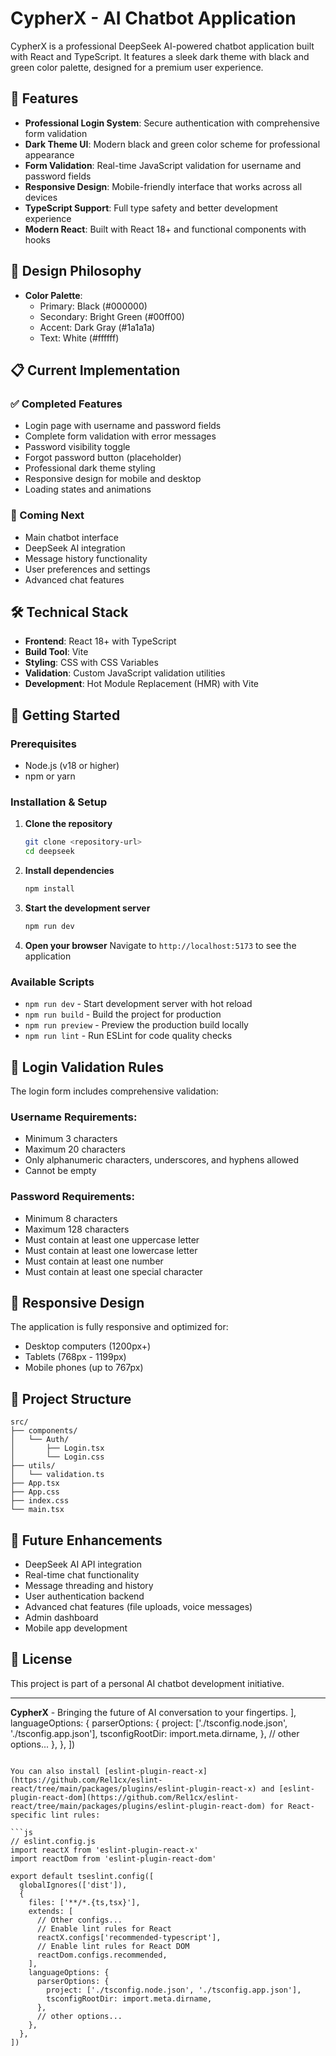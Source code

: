 # CypherX - AI Chatbot Application

CypherX is a professional DeepSeek AI-powered chatbot application built with React and TypeScript. It features a sleek dark theme with black and green color palette, designed for a premium user experience.

## 🚀 Features

- **Professional Login System**: Secure authentication with comprehensive form validation
- **Dark Theme UI**: Modern black and green color scheme for professional appearance
- **Form Validation**: Real-time JavaScript validation for username and password fields
- **Responsive Design**: Mobile-friendly interface that works across all devices
- **TypeScript Support**: Full type safety and better development experience
- **Modern React**: Built with React 18+ and functional components with hooks

## 🎨 Design Philosophy

- **Color Palette**:
  - Primary: Black (#000000)
  - Secondary: Bright Green (#00ff00)
  - Accent: Dark Gray (#1a1a1a)
  - Text: White (#ffffff)

## 📋 Current Implementation

### ✅ Completed Features

- Login page with username and password fields
- Complete form validation with error messages
- Password visibility toggle
- Forgot password button (placeholder)
- Professional dark theme styling
- Responsive design for mobile and desktop
- Loading states and animations

### 🔄 Coming Next

- Main chatbot interface
- DeepSeek AI integration
- Message history functionality
- User preferences and settings
- Advanced chat features

## 🛠️ Technical Stack

- **Frontend**: React 18+ with TypeScript
- **Build Tool**: Vite
- **Styling**: CSS with CSS Variables
- **Validation**: Custom JavaScript validation utilities
- **Development**: Hot Module Replacement (HMR) with Vite

## 🚦 Getting Started

### Prerequisites

- Node.js (v18 or higher)
- npm or yarn

### Installation & Setup

1. **Clone the repository**

   ```bash
   git clone <repository-url>
   cd deepseek
   ```

2. **Install dependencies**

   ```bash
   npm install
   ```

3. **Start the development server**

   ```bash
   npm run dev
   ```

4. **Open your browser**
   Navigate to `http://localhost:5173` to see the application

### Available Scripts

- `npm run dev` - Start development server with hot reload
- `npm run build` - Build the project for production
- `npm run preview` - Preview the production build locally
- `npm run lint` - Run ESLint for code quality checks

## 🔐 Login Validation Rules

The login form includes comprehensive validation:

### Username Requirements:

- Minimum 3 characters
- Maximum 20 characters
- Only alphanumeric characters, underscores, and hyphens allowed
- Cannot be empty

### Password Requirements:

- Minimum 8 characters
- Maximum 128 characters
- Must contain at least one uppercase letter
- Must contain at least one lowercase letter
- Must contain at least one number
- Must contain at least one special character

## 📱 Responsive Design

The application is fully responsive and optimized for:

- Desktop computers (1200px+)
- Tablets (768px - 1199px)
- Mobile phones (up to 767px)

## 🎯 Project Structure

```
src/
├── components/
│   └── Auth/
│       ├── Login.tsx
│       └── Login.css
├── utils/
│   └── validation.ts
├── App.tsx
├── App.css
├── index.css
└── main.tsx
```

## 🔮 Future Enhancements

- DeepSeek AI API integration
- Real-time chat functionality
- Message threading and history
- User authentication backend
- Advanced chat features (file uploads, voice messages)
- Admin dashboard
- Mobile app development

## 📄 License

This project is part of a personal AI chatbot development initiative.

---

**CypherX** - Bringing the future of AI conversation to your fingertips.
],
languageOptions: {
parserOptions: {
project: ['./tsconfig.node.json', './tsconfig.app.json'],
tsconfigRootDir: import.meta.dirname,
},
// other options...
},
},
])

````

You can also install [eslint-plugin-react-x](https://github.com/Rel1cx/eslint-react/tree/main/packages/plugins/eslint-plugin-react-x) and [eslint-plugin-react-dom](https://github.com/Rel1cx/eslint-react/tree/main/packages/plugins/eslint-plugin-react-dom) for React-specific lint rules:

```js
// eslint.config.js
import reactX from 'eslint-plugin-react-x'
import reactDom from 'eslint-plugin-react-dom'

export default tseslint.config([
  globalIgnores(['dist']),
  {
    files: ['**/*.{ts,tsx}'],
    extends: [
      // Other configs...
      // Enable lint rules for React
      reactX.configs['recommended-typescript'],
      // Enable lint rules for React DOM
      reactDom.configs.recommended,
    ],
    languageOptions: {
      parserOptions: {
        project: ['./tsconfig.node.json', './tsconfig.app.json'],
        tsconfigRootDir: import.meta.dirname,
      },
      // other options...
    },
  },
])
````
